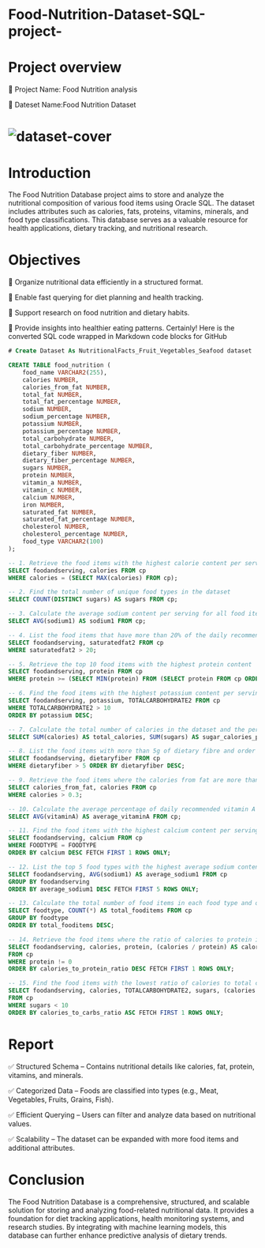 # Food-Nutrition-Dataset-SQL-project-
# Project overview

📌 Project Name: Food Nutrition analysis

📌 Dateset Name:Food Nutrition Dataset 
# ![dataset-cover](https://github.com/user-attachments/assets/e5a24863-7dfc-46c1-8234-60d88193a4fa)



# Introduction
The Food Nutrition Database project aims to store and analyze the nutritional composition of various food items using Oracle SQL. The dataset includes attributes such as calories, fats, proteins, vitamins, minerals, and food type classifications. This database serves as a valuable resource for health applications, dietary tracking, and nutritional research.

#  Objectives

🔹 Organize nutritional data efficiently in a structured format.

🔹 Enable fast querying for diet planning and health tracking.

🔹 Support research on food nutrition and dietary habits.

🔹 Provide insights into healthier eating patterns.
Certainly! Here is the converted SQL code wrapped in Markdown code blocks for GitHub

```sql
# Create Dataset As NutritionalFacts_Fruit_Vegetables_Seafood dataset

CREATE TABLE food_nutrition (
    food_name VARCHAR2(255),
    calories NUMBER,
    calories_from_fat NUMBER,
    total_fat NUMBER,
    total_fat_percentage NUMBER,
    sodium NUMBER,
    sodium_percentage NUMBER,
    potassium NUMBER,
    potassium_percentage NUMBER,
    total_carbohydrate NUMBER,
    total_carbohydrate_percentage NUMBER,
    dietary_fiber NUMBER,
    dietary_fiber_percentage NUMBER,
    sugars NUMBER,
    protein NUMBER,
    vitamin_a NUMBER,
    vitamin_c NUMBER,
    calcium NUMBER,
    iron NUMBER,
    saturated_fat NUMBER,
    saturated_fat_percentage NUMBER,
    cholesterol NUMBER,
    cholesterol_percentage NUMBER,
    food_type VARCHAR2(100)
);

-- 1. Retrieve the food items with the highest calorie content per serving
SELECT foodandserving, calories FROM cp
WHERE calories = (SELECT MAX(calories) FROM cp);

-- 2. Find the total number of unique food types in the dataset
SELECT COUNT(DISTINCT sugars) AS sugars FROM cp;

-- 3. Calculate the average sodium content per serving for all food items
SELECT AVG(sodium1) AS sodium1 FROM cp;

-- 4. List the food items that have more than 20% of the daily recommended value for saturated fat
SELECT foodandserving, saturatedfat2 FROM cp
WHERE saturatedfat2 > 20;

-- 5. Retrieve the top 10 food items with the highest protein content
SELECT foodandserving, protein FROM cp
WHERE protein >= (SELECT MIN(protein) FROM (SELECT protein FROM cp ORDER BY protein DESC FETCH FIRST 10 ROWS ONLY));

-- 6. Find the food items with the highest potassium content per serving among those with more than 10g of total carbohydrates
SELECT foodandserving, potassium, TOTALCARBOHYDRATE2 FROM cp
WHERE TOTALCARBOHYDRATE2 > 10
ORDER BY potassium DESC;

-- 7. Calculate the total number of calories in the dataset and the percentage of calories contributed by sugars
SELECT SUM(calories) AS total_calories, SUM(sugars) AS sugar_calories_percentage FROM cp;

-- 8. List the food items with more than 5g of dietary fibre and order them by their fibre content
SELECT foodandserving, dietaryfiber FROM cp
WHERE dietaryfiber > 5 ORDER BY dietaryfiber DESC;

-- 9. Retrieve the food items where the calories from fat are more than 30% of the total calories
SELECT calories_from_fat, calories FROM cp
WHERE calories > 0.3;

-- 10. Calculate the average percentage of daily recommended vitamin A for all food items
SELECT AVG(vitaminA) AS average_vitaminA FROM cp;

-- 11. Find the food items with the highest calcium content per serving among those classified as a certain food type
SELECT foodandserving, calcium FROM cp
WHERE FOODTYPE = FOODTYPE
ORDER BY calcium DESC FETCH FIRST 1 ROWS ONLY;

-- 12. List the top 5 food types with the highest average sodium content per serving
SELECT foodandserving, AVG(sodium1) AS average_sodium1 FROM cp
GROUP BY foodandserving
ORDER BY average_sodium1 DESC FETCH FIRST 5 ROWS ONLY;

-- 13. Calculate the total number of food items in each food type and order them by the count
SELECT foodtype, COUNT(*) AS total_fooditems FROM cp
GROUP BY foodtype
ORDER BY total_fooditems DESC;

-- 14. Retrieve the food items where the ratio of calories to protein is the highest
SELECT foodandserving, calories, protein, (calories / protein) AS calories_to_protein_ratio
FROM cp
WHERE protein != 0
ORDER BY calories_to_protein_ratio DESC FETCH FIRST 1 ROWS ONLY;

-- 15. Find the food items with the lowest ratio of calories to total carbohydrates among those with less than 10g of sugar
SELECT foodandserving, calories, TOTALCARBOHYDRATE2, sugars, (calories / TOTALCARBOHYDRATE2) AS calories_to_carbs_ratio
FROM cp
WHERE sugars < 10
ORDER BY calories_to_carbs_ratio ASC FETCH FIRST 1 ROWS ONLY;
```


# Report

✅ Structured Schema – Contains nutritional details like calories, fat, protein, vitamins, and minerals.

✅ Categorized Data – Foods are classified into types (e.g., Meat, Vegetables, Fruits, Grains, Fish).

✅ Efficient Querying – Users can filter and analyze data based on nutritional values.

✅ Scalability – The dataset can be expanded with more food items and additional attributes.

# Conclusion

The Food Nutrition Database is a comprehensive, structured, and scalable solution for storing and analyzing food-related nutritional data. It provides a foundation for diet tracking applications, health monitoring systems, and research studies. By integrating with machine learning models, this database can further enhance predictive analysis of dietary trends.
